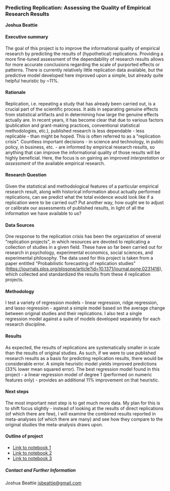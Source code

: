 ### Predicting Replication: Assessing the Quality of Empirical Research Results

**Joshua Beattie**

#### Executive summary

The goal of this project is to improve the informational quality of empirical research by predicting the results of (hypothetical) replications. Providing a more fine-tuned assessment of the dependability of research results allows for more accurate conclusions regarding the scale of purported effects or patterns. There is currently relatively little replication data available, but the predictive model developed here improved upon a simple, but already quite helpful heuristic by ~11%. 

#### Rationale
Replication, i.e. repeating a study that has already been carried out, is a crucial part of the scientific process. It aids in separating genuine effects from statistical artifacts and in determining how large the genuine effects actually are. In recent years, it has become clear that due to various factors (publication and grant-making practices, conventional statistical methodologies, etc.), published research is less dependable - less replicable - than might be hoped. This is often referred to as a "replication crisis". Countless important decisions - in science and technology, in public policy, in business, etc. - are informed by empirical research results, so anything that can improve the informational quality of those results will be highly beneficial. Here, the focus is on gaining an improved *interpretation* or *assessment* of the available empirical research.   

#### Research Question
Given the statistical and methodological features of a particular empirical research result, along with historical information about actually performed replications, can we predict what the total evidence would look like if a replication were to be carried out? Put another way, how ought we to adjust or calibrate our assessments of published results, in light of all the information we have available to us?     

#### Data Sources
One response to the replication crisis has been the organization of several "replication projects", in which resources are devoted to replicating a collection of studies in a given field. These have so far been carried out for research in psychology, experimental economics, social sciences, and experimental philosophy. The data used for this project is taken from a paper entitled "Probabilistic forecasting of replication studies" (https://journals.plos.org/plosone/article?id=10.1371/journal.pone.0231416), which collected and standardized the results from these 4 replication projects.

#### Methodology
I test a variety of regression models - linear regression, ridge regression, and lasso regression - against a simple model based on the average change between original studies and their replications. I also test a single regression model against a suite of models developed separately for each research discipline. 

#### Results
As expected, the results of replications are systematically smaller in scale than the results of original studies. As such, if we were to use published research results as a basis for predicting replication results, there would be considerable error. A simple heuristic model yields improved predictions (33% lower mean squared error). The best regression model found in this project - a linear regression model of degree 1 (performed on numeric features only) - provides an additional 11% improvement on that heuristic.    

#### Next steps
The most important next step is to get much more data. My plan for this is to shift focus slightly - instead of looking at the results of direct replications (of which there are few), I will examine the combined results reported in meta-analyses (of which there are many) and see how they compare to the original studies the meta-analysis draws upon. 

#### Outline of project

- [Link to notebook 1]()
- [Link to notebook 2]()
- [Link to notebook 3]()


##### Contact and Further Information
Joshua Beattie
jsbeattie@gmail.com